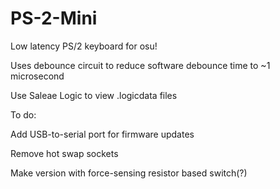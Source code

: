 # PS-2-Mini
Low latency PS/2 keyboard for osu!

Uses debounce circuit to reduce software debounce time to ~1 microsecond

Use Saleae Logic to view .logicdata files

To do:

Add USB-to-serial port for firmware updates

Remove hot swap sockets

Make version with force-sensing resistor based switch(?)
